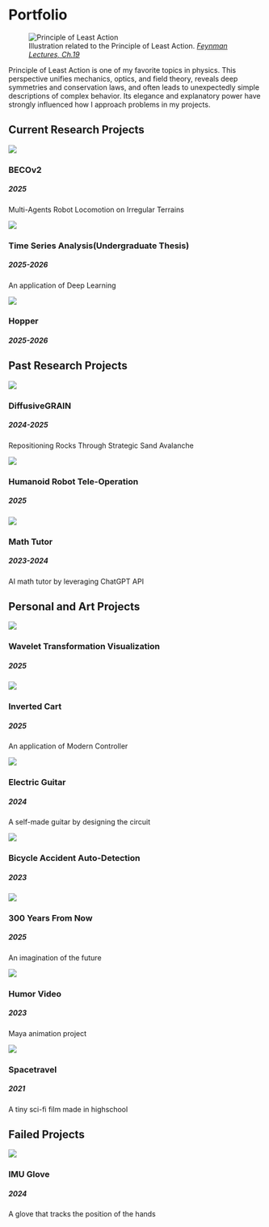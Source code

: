 # Portfolio

<figure class="portfolio-hero">
  <img src="../images/portfolio/least_action.jpg" alt="Principle of Least Action" loading="lazy" />
  <figcaption>
    Illustration related to the Principle of Least Action. <cite><a href="https://www.feynmanlectures.caltech.edu/II_19.html" target="_blank" rel="noopener">Feynman Lectures, Ch.19</a></cite>
  </figcaption>
</figure>

<p class="portfolio-desc">Principle of Least Action is one of my favorite topics in physics. This perspective unifies mechanics, optics, and field theory, reveals deep symmetries and conservation laws, and often leads to unexpectedly simple descriptions of complex behavior. Its elegance and explanatory power have strongly influenced how I approach problems in my projects.</p>

## Current Research Projects
<div class="quilt">
  <!-- BECOv2 -->
  <div class="tile">
    <img src="../images/portfolio/BECOv2.gif" loading="lazy" />
    <div class="overlay">
      <div class="overlay-inner">
        <h3>BECOv2</h3>
        <h5>2025</h5>
        <p>Multi-Agents Robot Locomotion on Irregular Terrains</p>
      </div>
    </div>
    <div class="tile-detail" style="display:none;">
      <p>Research Group: <a href="https://sites.google.com/usc.edu/roboland">RoboLAND</a></p>
      <!-- <p>Multi-agent locomotion on irregular terrains. Includes training pipeline, robustness tests, and ROS/Webots demos.</p>
      <ul>
        <li>Terrain randomization & parameter sweeps</li>
        <li>Dynamics sim + domain randomization</li>
        <li>Behavior cloning + RL fine-tuning</li>
      </ul> -->
    </div>
  </div>

  <!-- Time Series Analysis -->
  <div class="tile">
     <img src="../images/portfolio/rand_process.jpg" loading="lazy"/>
     <div class="overlay">
       <div class="overlay-inner">
         <h3>Time Series Analysis(Undergraduate Thesis)</h3>
         <h5>2025-2026</h5>
         <p>An application of Deep Learning</p>
       </div>
     </div>
     <div class="tile-detail" style="display:none;">
        <!-- <p>Code: <a href="#">Github</a></p> -->
       <p>Coming soon...</p>
     </div>
  </div>

  <!-- Hopper -->
  <div class="tile">
     <img src="../images/portfolio/roboland.png" loading="lazy"/>
     <div class="overlay">
       <div class="overlay-inner">
         <h3>Hopper</h3>
         <h5>2025-2026</h5>
         <p></p>
       </div>
     </div>
     <div class="tile-detail" style="display:none;">
     <p>Research Group: <a href="https://sites.google.com/usc.edu/roboland">RoboLAND</a></p>
       <!-- <p>Single-leg hopping control with disturbance recovery. Simulation-to-real notes and controller tuning logs.</p> -->
       <p>Coming soon...</p>
     </div>
  </div>
</div>

## Past Research Projects
<div class="quilt">
  <!-- DiffusiveGRAIN -->
  <div class="tile">
     <img src="../images/portfolio/sandbot.gif" loading="lazy"/>
     <div class="overlay">
       <div class="overlay-inner">
         <h3>DiffusiveGRAIN</h3>
         <h5>2024-2025</h5>
         <p>Repositioning Rocks Through Strategic Sand Avalanche</p>
       </div>
     </div>
     <div class="tile-detail" style="display:none;">
       <p>Research Group: <a href="https://sites.google.com/usc.edu/roboland">RoboLAND</a></p>
       <p>Project Website: <a href="https://sites.google.com/view/diffusivegrain/home">DiffusiveGRAIN</a></p>
       <p>Paper: <a href="https://arxiv.org/pdf/2505.12934">Link</a></p>
       <p>Study of granular media manipulation via controlled avalanches to reposition embedded objects.</p>
       <ul>
         <li>Granular flow modeling</li>
         <li>Shape & friction sensitivity</li>
         <li>Real-world sandbox experiments</li>
       </ul>
     </div>
  </div>

  <!-- Humanoid Tele-Op -->
  <div class="tile">
     <img src="../images/portfolio/G1.gif" loading="lazy"/>
     <div class="overlay">
       <div class="overlay-inner">
         <h3>Humanoid Robot Tele-Operation</h3>
         <h5>2025</h5>
       </div>
     </div>
     <div class="tile-detail" style="display:none;">
       <p>Research Group: <a href="https://embodied-agi.cs.umass.edu/">Embodied AGI</a></p>
       <!-- <p>Low-latency teleoperation pipeline for a humanoid platform. Includes retargeting, filtering, and safety limits.</p>
       <ul>
         <li>Pose retargeting & IK constraints</li>
         <li>Network latency compensation</li>
         <li>Safety envelopes & failsafes</li>
       </ul> -->
     </div>
  </div>

  <!-- Math Tutor -->
  <div class="tile">
     <img src="../images/portfolio/anrg.png" loading="lazy"/>
     <div class="overlay">
       <div class="overlay-inner">
         <h3>Math Tutor</h3>
         <h5>2023-2024</h5>
         <p>AI math tutor by leveraging ChatGPT API</p>
       </div>
     </div>
     <div class="tile-detail" style="display:none;">
       <p>Research Group: <a href="https://anrg.usc.edu/www/">ANRG</a></p>
       <p>Conversational math tutoring with step-by-step hints and automatic problem generation.</p>
       <!-- <ul>
         <li>Curriculum tagging & spaced review</li>
         <li>Error-aware hinting</li>
         <li>Latex rendering & export</li>
       </ul> -->
     </div>
  </div>
</div>

## Personal and Art Projects
<div class="quilt">

  <div class="tile">
    <img src="../images/portfolio/morlet.png" loading="lazy"/>
    <div class="overlay">
      <div class="overlay-inner">
        <h3>Wavelet Transformation Visualization</h3>
        <h5>2025</h5>
        <p></p>
      </div>
    </div>
    <div class="tile-detail" style="display:none;">
      <!-- <p>Website: <a href="#">Link</a></p> -->
      <p>Coming soon...</p>
      <!-- <ul>
        <li>System ID & noise modeling</li>
        <li>LQR/LQG comparisons</li>
        <li>Hardware demo notes</li>
      </ul> -->
    </div>
  </div>

  <!-- Inverted Cart -->
  <div class="tile">
     <img src="../images/portfolio/inverted_cart.gif" loading="lazy"/>
     <div class="overlay">
       <div class="overlay-inner">
         <h3>Inverted Cart</h3>
         <h5>2025</h5>
         <p>An application of Modern Controller</p>
       </div>
     </div>
     <div class="tile-detail" style="display:none;">
       <p>Modern control on inverted pendulum: linearization, LQR, and reference tracking with integral action.</p>
       <ul>
         <li>System ID & noise modeling</li>
         <li>LQR/LQG comparisons</li>
         <li>Hardware demo notes</li>
       </ul>
     </div>
  </div>

  <!-- Electric Guitar -->
  <div class="tile">
     <img src="../images/portfolio/elec_guitar.JPG" loading="lazy"/>
     <div class="overlay">
       <div class="overlay-inner">
         <h3>Electric Guitar</h3>
         <h5>2024</h5>
         <p>A self-made guitar by designing the circuit</p>
       </div>
     </div>
     <div class="tile-detail" style="display:none;">
       <p>Hand-wired electric guitar project including pickup selection, tone circuit design, and shielding.</p>
       <ul>
         <li>Active vs passive tone stacks</li>
         <li>Noise & shielding experiments</li>
         <li>Custom pickguard CAD</li>
       </ul>
     </div>
  </div>

  <!-- Bicycle Accident Auto-Detection -->
  <div class="tile">
     <img src="../images/portfolio/bicycle.jpg" loading="lazy"/>
     <div class="overlay">
       <div class="overlay-inner">
         <h3>Bicycle Accident Auto-Detection</h3>
         <h5>2023</h5>
         <p></p>
       </div>
     </div>
     <div class="tile-detail" style="display:none;">
       <p>On-device fall detection using accelerometer/gyroscope signals and simple ML classifiers.</p>
       <ul>
         <li>Signal processing & thresholds</li>
         <li>False positive reduction</li>
         <li>BLE alert prototype</li>
       </ul>
     </div>
  </div>

  <!-- 300 Years From Now -->
  <div class="tile">
     <img src="../images/portfolio/2750.png" loading="lazy"/>
     <div class="overlay">
       <div class="overlay-inner">
         <h3>300 Years From Now</h3>
         <h5>2025</h5>
         <p>An imagination of the future</p>
       </div>
     </div>
     <div class="tile-detail" style="display:none;">
       <p>A speculative visual essay exploring long-horizon civilizational design and human–AI collaboration.</p>
       <ul>
         <li>Worldbuilding sketches</li>
         <li>Tech/social trade-offs</li>
         <li>Short narrative vignettes</li>
       </ul>
     </div>
  </div>

  <!-- Humor Video -->
  <div class="tile">
     <img src="../images/portfolio/CTAN452.png" loading="lazy"/>
     <div class="overlay">
       <div class="overlay-inner">
         <h3>Humor Video</h3>
         <h5>2023</h5>
         <p>Maya animation project</p>
       </div>
     </div>
    <div class="tile-detail" style="display:none;">
      <div class="video-embed">
        <video controls playsinline preload="metadata" poster="../images/portfolio/CTAN452.png">
          <!-- 用站点根路径最稳：按你的目录调整成 /videos/...  -->
          <source src="../videos/CTAN452.mp4" type="video/mp4" />
          <!-- 可选：再提供 webm 以做兜底 -->
          <!-- <source src="/videos/CTAN452.webm" type="video/webm" /> -->
          Your browser does not support the video tag.
        </video>
      </div>
    </div>
  </div>

  <!-- Spacetravel -->
  <div class="tile">
    <img src="../images/portfolio/sci_fi.png" loading="lazy"/>
    <div class="overlay">
      <div class="overlay-inner">
        <h3>Spacetravel</h3>
        <h5>2021</h5>
        <p>A tiny sci-fi film made in highschool</p>
      </div>
    </div>
  <div class="tile-detail" style="display:none;">
    <div class="video-embed">
      <video controls playsinline preload="metadata" poster="../images/portfolio/sci_fi.png">
        <!-- 用站点根路径最稳：按你的目录调整成 /videos/...  -->
        <source src="../videos/Space.mp4" type="video/mp4" />
        <!-- 可选：再提供 webm 以做兜底 -->
        <!-- <source src="/videos/CTAN452.webm" type="video/webm" /> -->
        Your browser does not support the video tag.
      </video>
    </div>
  </div>
  </div>

</div>

## Failed Projects
<div class="quilt">
  <!-- IMU Glove -->
  <div class="tile">
     <img src="../images/portfolio/imu_glove.JPG" loading="lazy"/>
     <div class="overlay">
       <div class="overlay-inner">
         <h3>IMU Glove</h3>
         <h5>2024</h5>
         <p>A glove that tracks the position of the hands</p>
       </div>
     </div>
     <div class="tile-detail" style="display:none;">
       <p>IMU-based hand pose capture glove. Lessons learned on drift, calibration, and fusion filters.</p>
       <ul>
         <li>Per-finger IMU placement</li>
         <li>Complementary vs EKF</li>
         <li>Drift mitigation experiments</li>
       </ul>
     </div>
  </div>
</div>
